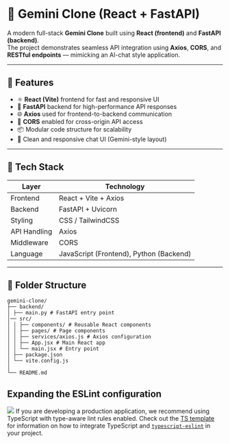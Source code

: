 # 🌌 Gemini Clone (React + FastAPI)

A modern full-stack **Gemini Clone** built using **React (frontend)** and **FastAPI (backend)**.  
The project demonstrates seamless API integration using **Axios**, **CORS**, and **RESTful endpoints** — mimicking an AI-chat style application.

---

## 🚀 Features

- ⚛️ **React (Vite)** frontend for fast and responsive UI  
- 🐍 **FastAPI** backend for high-performance API responses  
- 🌐 **Axios** used for frontend-to-backend communication  
- 🔐 **CORS** enabled for cross-origin API access  
- 📦 Modular code structure for scalability  
- 🎨 Clean and responsive chat UI (Gemini-style layout)

---

## 🧰 Tech Stack

| Layer | Technology |
|--------|-------------|
| Frontend | React + Vite + Axios |
| Backend | FastAPI + Uvicorn |
| Styling | CSS / TailwindCSS |
| API Handling | Axios |
| Middleware | CORS |
| Language | JavaScript (Frontend), Python (Backend) |

---

## 📁 Folder Structure
```
gemini-clone/
├── backend/
│ ├── main.py # FastAPI entry point
│── src/
│ │ ├── components/ # Reusable React components
│ │ ├── pages/ # Page components
│ │ ├── services/axios.js # Axios configuration
│ │ ├── App.jsx # Main React app
│ │ └── main.jsx # Entry point
│ ├── package.json
│ └── vite.config.js
│
└── README.md
```

## Expanding the ESLint configuration
<img src="https://github.com/Ishu335/gemini-clone/blob/master/Images/Gemini%201.png" atl="Gemini CLone" ></img>
If you are developing a production application, we recommend using TypeScript with type-aware lint rules enabled. Check out the [TS template](https://github.com/vitejs/vite/tree/main/packages/create-vite/template-react-ts) for information on how to integrate TypeScript and [`typescript-eslint`](https://typescript-eslint.io) in your project.
